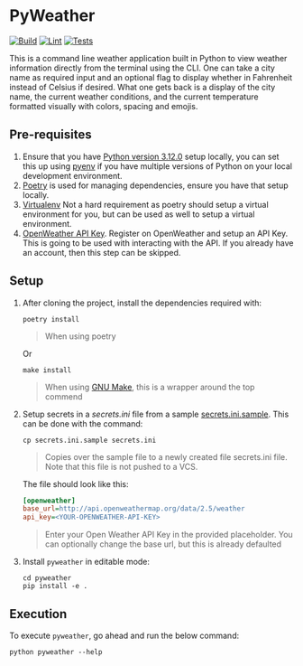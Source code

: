# PyWeather

[![Build](https://github.com/BrianLusina/pyweather/actions/workflows/build.yml/badge.svg)](https://github.com/BrianLusina/pyweather/actions/workflows/build.yml)
[![Lint](https://github.com/BrianLusina/pyweather/actions/workflows/lint.yml/badge.svg)](https://github.com/BrianLusina/pyweather/actions/workflows/lint.yml)
[![Tests](https://github.com/BrianLusina/pyweather/actions/workflows/tests.yaml/badge.svg)](https://github.com/BrianLusina/pyweather/actions/workflows/tests.yaml)

This is a command line weather application built in Python to view weather information directly from the terminal using
the CLI. One can take a city name as required input and an optional flag to display whether in Fahrenheit instead of
Celsius if desired. What one gets back is a display of the city name, the current weather conditions, and the current
temperature formatted visually with colors, spacing and emojis.

## Pre-requisites

1. Ensure that you have [Python version 3.12.0](https://www.python.org/) setup locally, you can set this up
   using [pyenv](https://github.com/pyenv/pyenv) if you have multiple versions of Python on your local development
   environment.
2. [Poetry](https://python-poetry.org/) is used for managing dependencies, ensure you have that setup locally.
3. [Virtualenv](https://virtualenv.pypa.io/) Not a hard requirement as poetry should setup a virtual environment for
   you, but can be used as well to setup a virtual environment.
4. [OpenWeather API Key](https://openweathermap.org/). Register on OpenWeather and setup an API Key. This is going to be
   used with interacting with the API. If you already have an account, then this step can be skipped.

## Setup

1. After cloning the project, install the dependencies required with:

   ```shell
   poetry install
   ```
   > When using poetry

   Or
   ```shell
   make install
   ```
   > When using [GNU Make](https://www.gnu.org/s/make/manual/make.html), this is a wrapper around the top commend

2. Setup secrets in a _secrets.ini_ file from a sample [secrets.ini.sample](secrets.ini.sample). This can be done with
   the command:

   ```shell
   cp secrets.ini.sample secrets.ini
   ```

   > Copies over the sample file to a newly created file secrets.ini file. Note that this file is not pushed to a VCS.

   The file should look like this:

   ```ini
   [openweather]
   base_url=http://api.openweathermap.org/data/2.5/weather
   api_key=<YOUR-OPENWEATHER-API-KEY>
   ```

   > Enter your Open Weather API Key in the provided placeholder. You can optionally change the base url, but this is
   already defaulted

3. Install `pyweather` in editable mode:
   ```shell
   cd pyweather
   pip install -e .
   ```

## Execution

To execute `pyweather`, go ahead and run the below command:

```shell
python pyweather --help
```
